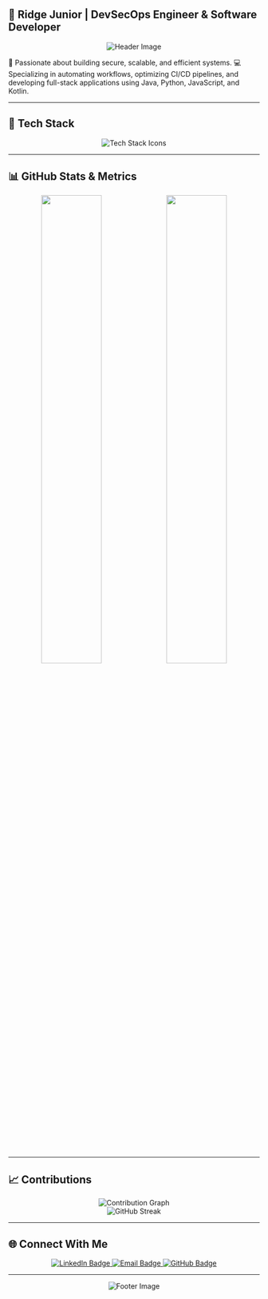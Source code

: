 ## 🌌 Ridge Junior | DevSecOps Engineer & Software Developer

<p align="center">
  <img src="https://capsule-render.vercel.app/api?type=waving&color=gradient&height=200&section=header&text=Ridge%20Junior&fontSize=40&fontAlignY=35&desc=DevSecOps%20Engineer%20%7C%20Software%20Developer&descAlignY=60&animation=fadeIn" alt="Header Image" />
</p>

🚀 Passionate about building secure, scalable, and efficient systems.
💻 Specializing in automating workflows, optimizing CI/CD pipelines, and developing full-stack applications using Java, Python, JavaScript, and Kotlin.

---

## 🧰 Tech Stack

<p align="center">
  <img src="https://skillicons.dev/icons?i=java,python,kotlin,js,html,css,git,docker,linux,vscode,bash" alt="Tech Stack Icons" />
</p>

---
## 📊 GitHub Stats & Metrics

<p align="center">
  <img src="https://github-readme-stats.vercel.app/api?username=JuniorCarti&show_icons=true&include_all_commits=true&count_private=true&hide_title=true&bg_color=0D1117&text_color=9f9f9f&icon_color=4F8CC9&title_color=4F8CC9&hide_border=true" width="49%" />
  <img src="https://github-readme-stats.vercel.app/api/top-langs/?username=JuniorCarti&layout=compact&langs_count=6&hide=php,scss,ts,c++,c#,perl,raku,prolog,haskell&bg_color=0D1117&text_color=9f9f9f&title_color=4F8CC9&hide_border=true" width="49%" />
</p>

---

## 📈 Contributions

<p align="center">
  <img src="https://github-readme-activity-graph.vercel.app/graph?username=JuniorCarti&theme=react-dark&bg_color=0D1117&hide_border=true&area=true" alt="Contribution Graph" />
  <br/>
  <img src="https://streak-stats.demolab.com?user=JuniorCarti&theme=dark&background=0D1117&hide_border=true&ring=4F8CC9&fire=4F8CC9&currStreakNum=FFFFFF" alt="GitHub Streak" />
</p>

---

## 🌐 Connect With Me

<p align="center">
  <a href="https://www.linkedin.com/in/ridge-junior-2bb333204/">
    <img src="https://img.shields.io/badge/LinkedIn-0D1117?style=for-the-badge&logo=linkedin&logoColor=4F8CC9" alt="LinkedIn Badge" />
  </a>
  <a href="mailto:ridgejunior204@gmail.com">
    <img src="https://img.shields.io/badge/Email-0D1117?style=for-the-badge&logo=gmail&logoColor=4F8CC9" alt="Email Badge" />
  </a>
  <a href="https://github.com/JuniorCarti">
    <img src="https://img.shields.io/badge/GitHub-0D1117?style=for-the-badge&logo=github&logoColor=4F8CC9" alt="GitHub Badge" />
  </a>
</p>

---

<p align="center">
  <img src="https://capsule-render.vercel.app/api?type=waving&color=gradient&height=100&section=footer" alt="Footer Image" />
</p>
